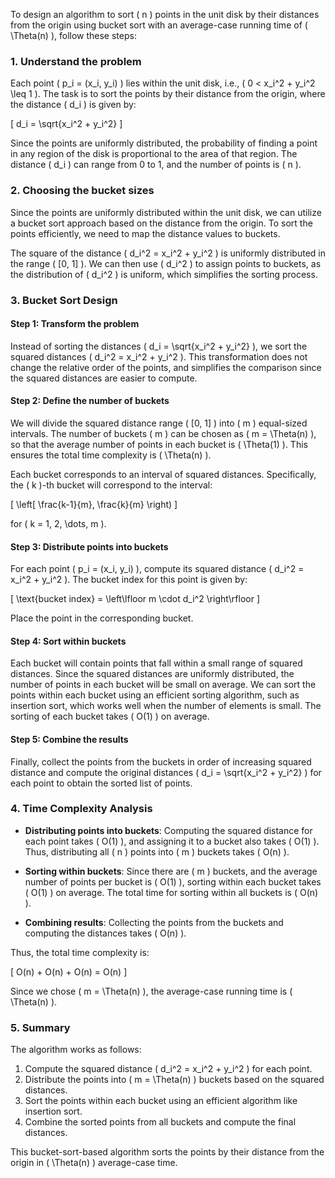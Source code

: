 To design an algorithm to sort \( n \) points in the unit disk by their distances from the origin using bucket sort with an average-case running time of \( \Theta(n) \), follow these steps:

### 1. **Understand the problem**

Each point \( p_i = (x_i, y_i) \) lies within the unit disk, i.e., \( 0 < x_i^2 + y_i^2 \leq 1 \). The task is to sort the points by their distance from the origin, where the distance \( d_i \) is given by:

\[
d_i = \sqrt{x_i^2 + y_i^2}
\]

Since the points are uniformly distributed, the probability of finding a point in any region of the disk is proportional to the area of that region. The distance \( d_i \) can range from 0 to 1, and the number of points is \( n \).

### 2. **Choosing the bucket sizes**

Since the points are uniformly distributed within the unit disk, we can utilize a bucket sort approach based on the distance from the origin. To sort the points efficiently, we need to map the distance values to buckets.

The square of the distance \( d_i^2 = x_i^2 + y_i^2 \) is uniformly distributed in the range \( [0, 1] \). We can then use \( d_i^2 \) to assign points to buckets, as the distribution of \( d_i^2 \) is uniform, which simplifies the sorting process.

### 3. **Bucket Sort Design**

#### Step 1: **Transform the problem**

Instead of sorting the distances \( d_i = \sqrt{x_i^2 + y_i^2} \), we sort the squared distances \( d_i^2 = x_i^2 + y_i^2 \). This transformation does not change the relative order of the points, and simplifies the comparison since the squared distances are easier to compute.

#### Step 2: **Define the number of buckets**

We will divide the squared distance range \( [0, 1] \) into \( m \) equal-sized intervals. The number of buckets \( m \) can be chosen as \( m = \Theta(n) \), so that the average number of points in each bucket is \( \Theta(1) \). This ensures the total time complexity is \( \Theta(n) \).

Each bucket corresponds to an interval of squared distances. Specifically, the \( k \)-th bucket will correspond to the interval:

\[
\left[ \frac{k-1}{m}, \frac{k}{m} \right)
\]

for \( k = 1, 2, \dots, m \).

#### Step 3: **Distribute points into buckets**

For each point \( p_i = (x_i, y_i) \), compute its squared distance \( d_i^2 = x_i^2 + y_i^2 \). The bucket index for this point is given by:

\[
\text{bucket index} = \left\lfloor m \cdot d_i^2 \right\rfloor
\]

Place the point in the corresponding bucket.

#### Step 4: **Sort within buckets**

Each bucket will contain points that fall within a small range of squared distances. Since the squared distances are uniformly distributed, the number of points in each bucket will be small on average. We can sort the points within each bucket using an efficient sorting algorithm, such as insertion sort, which works well when the number of elements is small. The sorting of each bucket takes \( O(1) \) on average.

#### Step 5: **Combine the results**

Finally, collect the points from the buckets in order of increasing squared distance and compute the original distances \( d_i = \sqrt{x_i^2 + y_i^2} \) for each point to obtain the sorted list of points.

### 4. **Time Complexity Analysis**

- **Distributing points into buckets**: Computing the squared distance for each point takes \( O(1) \), and assigning it to a bucket also takes \( O(1) \). Thus, distributing all \( n \) points into \( m \) buckets takes \( O(n) \).
  
- **Sorting within buckets**: Since there are \( m \) buckets, and the average number of points per bucket is \( O(1) \), sorting within each bucket takes \( O(1) \) on average. The total time for sorting within all buckets is \( O(n) \).

- **Combining results**: Collecting the points from the buckets and computing the distances takes \( O(n) \).

Thus, the total time complexity is:

\[
O(n) + O(n) + O(n) = O(n)
\]

Since we chose \( m = \Theta(n) \), the average-case running time is \( \Theta(n) \).

### 5. **Summary**

The algorithm works as follows:

1. Compute the squared distance \( d_i^2 = x_i^2 + y_i^2 \) for each point.
2. Distribute the points into \( m = \Theta(n) \) buckets based on the squared distances.
3. Sort the points within each bucket using an efficient algorithm like insertion sort.
4. Combine the sorted points from all buckets and compute the final distances.

This bucket-sort-based algorithm sorts the points by their distance from the origin in \( \Theta(n) \) average-case time.